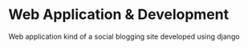 # Web Application & Development


Web application kind of a social blogging site developed using django
